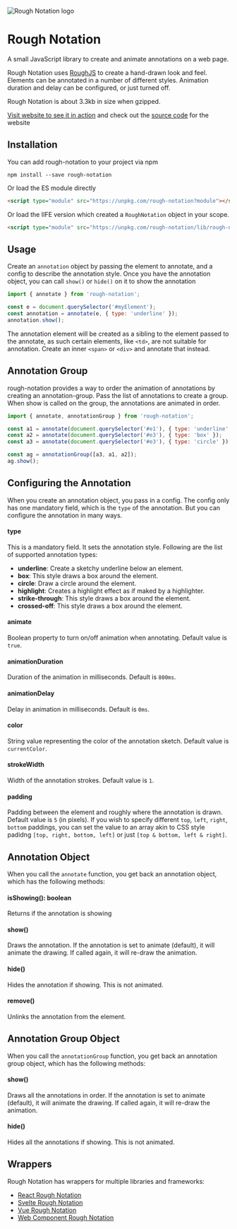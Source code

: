 ![Rough Notation logo](https://roughnotation.com/images/social.png)

# Rough Notation

A small JavaScript library to create and animate annotations on a web page.

Rough Notation uses [RoughJS](https://roughjs.com) to create a hand-drawn look and feel. Elements can be annotated in a number of different styles. Animation duration and delay can be configured, or just turned off.

Rough Notation is about 3.3kb in size when gzipped.

[Visit website to see it in action](https://roughnotation.com/) and check out the [source code](https://github.com/pshihn/rough-notation-web) for the website

## Installation

You can add rough-notation to your project via npm

```
npm install --save rough-notation
```

Or load the ES module directly

```html
<script type="module" src="https://unpkg.com/rough-notation?module"></script>
```

Or load the IIFE version which created a `RoughNotation` object in your scope.

```html
<script type="module" src="https://unpkg.com/rough-notation/lib/rough-notation.iife.js"></script>
```

## Usage

Create an `annotation` object by passing the element to annotate, and a config to describe the annotation style. 
Once you have the annotation object, you can call `show()` or `hide()` on it to show the annotation

```javascript
import { annotate } from 'rough-notation';

const e = document.querySelector('#myElement');
const annotation = annotate(e, { type: 'underline' });
annotation.show();
```

The annotation element will be created as a sibling to the element passed to the annotate, as such certain elements, like `<td>`, are not suitable for annotation. Create an inner `<span>` or `<div>` and annotate that instead.

## Annotation Group

rough-notation provides a way to order the animation of annotations by creating an annotation-group. Pass the list of annotations to create a group. When show is called on the group, the annotations are animated in order.

```javascript
import { annotate, annotationGroup } from 'rough-notation';

const a1 = annotate(document.querySelector('#e1'), { type: 'underline' });
const a2 = annotate(document.querySelector('#e3'), { type: 'box' });
const a3 = annotate(document.querySelector('#e3'), { type: 'circle' });

const ag = annotationGroup([a3, a1, a2]);
ag.show();
```

## Configuring the Annotation

When you create an annotation object, you pass in a config. The config only has one mandatory field, which is the `type` of the annotation. But you can configure the annotation in many ways. 

#### type
This is a mandatory field. It sets the annotation style. Following are the list of supported annotation types:

* __underline__: Create a sketchy underline below an element.
* __box__: This style draws a box around the element.
* __circle__: Draw a circle around the element.
* __highlight__: Creates a highlight effect as if maked by a highlighter.
* __strike-through__: This style draws a box around the element.
* __crossed-off__: This style draws a box around the element.

#### animate
Boolean property to turn on/off animation when annotating. Default value is `true`.


#### animationDuration
Duration of the animation in milliseconds. Default is `800ms`.


#### animationDelay
Delay in animation in milliseconds. Default is `0ms`.


#### color
String value representing the color of the annotation sketch. Default value is `currentColor`.

#### strokeWidth
Width of the annotation strokes. Default value is `1`. 

#### padding
Padding between the element and roughly where the annotation is drawn. Default value is `5` (in pixels).
If you wish to specify different `top`, `left`, `right`, `bottom` paddings, you can set the value to an array akin to CSS style padidng `[top, right, bottom, left]` or just `[top & bottom, left & right]`.

## Annotation Object

When you call the `annotate` function, you get back an annotation object, which has the following methods:

#### isShowing(): boolean
Returns if the annotation is showing

#### show()
Draws the annotation. If the annotation is set to animate (default), it will animate the drawing. If called again, it will re-draw the animation. 

#### hide()
Hides the annotation if showing. This is not animated. 

#### remove()
Unlinks the annotation from the element. 

## Annotation Group Object

When you call the `annotationGroup` function, you get back an annotation group object, which has the following methods:

#### show()
Draws all the annotations in order. If the annotation is set to animate (default), it will animate the drawing. If called again, it will re-draw the animation.

#### hide()
Hides all the annotations if showing. This is not animated.

## Wrappers

Rough Notation has wrappers for multiple libraries and frameworks:

-   [React Rough Notation](https://github.com/linkstrifer/react-rough-notation)
-   [Svelte Rough Notation](https://github.com/dimfeld/svelte-rough-notation)
-   [Vue Rough Notation](https://github.com/Leecason/vue-rough-notation)
-   [Web Component Rough Notation](https://github.com/Matsuuu/vanilla-rough-notation)
